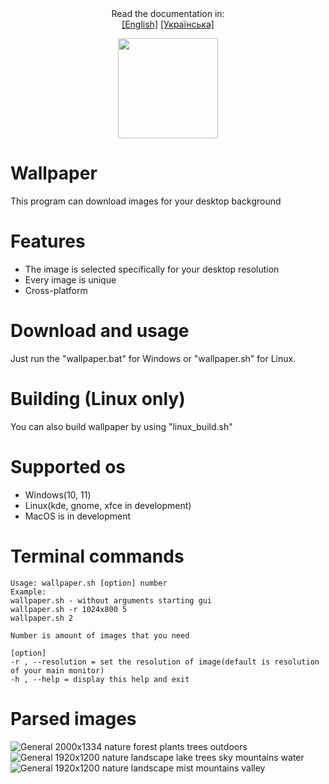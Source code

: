  <div align="center">
    Read the documentation in: 
    <br>
    <a href="https://github.com/Vitalya-code/Wallpaper/blob/main/README.md">[English]</a>
    <a href="https://github.com/Vitalya-code/Wallpaper/blob/main/ua-README.md">[Українська]</a>
 </div> 
 
 <p align="center"> 
     <img src="icons/ico.ico" width=160 height=160 >
     
 </p>
 

 
 # Wallpaper

This program can download images for your desktop background 


# Features
- The image is selected specifically for your desktop resolution
- Every image is unique
- Cross-platform

# Download and usage
Just run the "wallpaper.bat" for Windows or "wallpaper.sh" for Linux.

# Building (Linux only)
You can also build wallpaper by using "linux_build.sh"

# Supported os
- Windows(10, 11)
- Linux(kde, gnome, xfce in development)
- MacOS is in development

# Terminal commands
    Usage: wallpaper.sh [option] number
    Example:
    wallpaper.sh - without arguments starting gui
    wallpaper.sh -r 1024x800 5
    wallpaper.sh 2
    
    Number is amount of images that you need
    
    [option]
    -r , --resolution = set the resolution of image(default is resolution of your main monitor)
    -h , --help = display this help and exit



 


# Parsed images
![General 2000x1334 nature forest plants trees outdoors](https://user-images.githubusercontent.com/58048618/187077721-ce60aa71-76da-4712-94af-8d698ba64610.jpg)
![General 1920x1200 nature landscape lake trees sky mountains water](https://user-images.githubusercontent.com/58048618/187518506-76948fcc-f8a1-4ec5-a33c-451c772dd650.jpg)
![General 1920x1200 nature landscape mist mountains valley](https://user-images.githubusercontent.com/58048618/187521219-0bf7480c-b4b8-4e88-859b-5cf0f3f31a5e.jpg)
